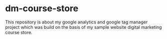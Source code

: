 # dm-course-store
This repository is about my google analytics and google tag manager project which was build on the basis of my sample website digital marketing course store.
